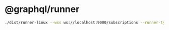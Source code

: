 # @graphql/runner

```bash
./dist/runner-linux --wss ws://localhost:9000/subscriptions --runner-type runner
```
